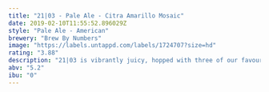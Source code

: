 ```yaml
---
title: "21|03 - Pale Ale - Citra Amarillo Mosaic"
date: 2019-02-10T11:55:52.896029Z
style: "Pale Ale - American"
brewery: "Brew By Numbers"
image: "https://labels.untappd.com/labels/1724707?size=hd"
rating: "3.88"
description: "21|03 is vibrantly juicy, hopped with three of our favourite American hops: Citra, Amarillo and Mosaic. It's natural, fruit-juice-haze confirms its unapologetically single-minded flavour profile."
abv: "5.2"
ibu: "0"
---
```


